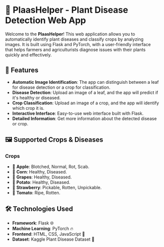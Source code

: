 
# 🌱 PlaasHelper - Plant Disease Detection Web App

Welcome to the **PlaasHelper**! This web application allows you to automatically identify plant diseases and classify crops by analyzing images. It is built using Flask and PyTorch, with a user-friendly interface that helps farmers and agriculturists diagnose issues with their plants quickly and effectively.

## 🚀 Features

- **Automatic Image Identification**: The app can distinguish between a leaf for disease detection or a crop for classification.
- **Disease Detection**: Upload an image of a leaf, and the app will predict if it's healthy or diseased.
- **Crop Classification**: Upload an image of a crop, and the app will identify which crop it is.
- **Interactive Interface**: Easy-to-use web interface built with Flask.
- **Detailed Information**: Get more information about the detected disease or crop.

## 🖼️ Supported Crops & Diseases

### Crops
- 🍎 **Apple**: Blotched, Normal, Rot, Scab.
- 🌽 **Corn**: Healthy, Diseased.
- 🍇 **Grapes**: Healthy, Diseased.
- 🥔 **Potato**: Healthy, Diseased.
- 🍓 **Strawberry**: Pickable, Rotten, Unpickable.
- 🍅 **Tomato**: Ripe, Rotten.

## 🛠️ Technologies Used

- **Framework**: Flask 🌐
- **Machine Learning**: PyTorch 🔥
- **Frontend**: HTML, CSS, JavaScript 🎨
- **Dataset**: Kaggle Plant Disease Dataset 🌿